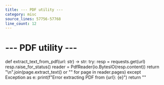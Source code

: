 ```yaml
---
title: --- PDF utility ---
category: misc
source_lines: 57756-57768
line_count: 12
---
```


# --- PDF utility ---
def extract_text_from_pdf(url: str) -> str:
    try:
        resp = requests.get(url)
        resp.raise_for_status()
        reader = PdfReader(io.BytesIO(resp.content))
        return "\n".join(page.extract_text() or "" for page in reader.pages)
    except Exception as e:
        print(f"Error extracting PDF from {url}: {e}")
        return ""


